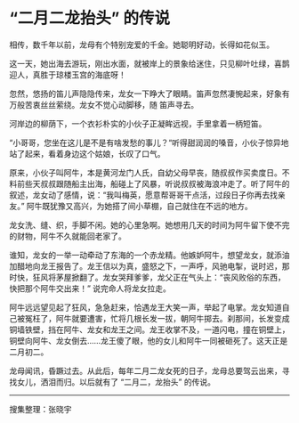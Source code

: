 # “二月二龙抬头” 的传说

相传，数千年以前，龙母有个特别宠爱的千金。她聪明好动，长得如花似玉。

这一天，她出海去游玩，刚出水面，就被岸上的景象给迷住，只见柳叶吐绿，喜鹊迎人，真胜于琼楼玉宫的海底呀！

忽然，悠扬的笛儿声隐隐传来，龙女一下睁大了眼睛。笛声忽然凄惋起来，好象有万般苦衷丝丝萦绕。龙女不觉心动脚移，随
笛声寻去。

河岸边的柳荫下，一个衣衫朴实的小伙子正凝眸远视，手里拿着一柄短笛。

“小哥哥，您坐在这儿是不是有啥发愁的事儿？“听得甜润润的嗓音，小伙子惊异地站了起来，看着身边这个姑娘，长叹了口气。

原来，小伙子叫阿牛，本是黄河龙门人氏，自幼父母早丧，随叔叔作买卖度日。不料前些天叔叔跟随船主出海，船碰上了风暴，听说叔叔被海浪冲走了。听了阿牛的叙述，龙女动了感情，说：“我叫梅英，愿意帮哥哥干点活，过段日子你再去找亲友。” 阿牛既犹豫又高兴，为她搭了间小草棚，自己就住在不远的地方。

龙女洗、缝、织，手脚不闲。她的心里急啊。她想用几天的时间为阿牛留下使不完的财物，阿牛不久就能回老家了。

谁知，龙女的一举一动牵动了东海的一个赤龙精。他嫉妒阿牛，想望龙女，就添油加醋地向龙王报告了。龙王信以为真，盛怒之下，一声呼，风驰电掣，说时迟，那时快，狂风将茅屋掀翻了。龙女哭拜爹爹，龙父正在气头上：“丧风败俗的东西，快把那个阿牛交出来！” 说完命人将龙女拉走。

阿牛远远望见起了狂风，急急赶来，恰遇龙王大笑一声，举起了电掌。龙女知道自己被冤枉了，阿牛就要遭害，忙将几根长发一拔，朝阿牛掷去。刹那间，长发变成铜墙铁壁，挡在阿牛、龙女和龙王之间。龙王收掌不及，一道闪电，撞在铜壁上，铜壁向阿牛、龙女倒去……龙王傻了眼，他的女儿和阿牛一同被砸死了。这天正是二月初二。

龙母闻讯，昏蹶过去。从此后，每年二月二龙女死的日子，龙母总要驾云出来，寻找女儿，洒泪而归。以后就有了 “二月二，龙抬头” 的传说。

---

搜集整理：张晓宇

